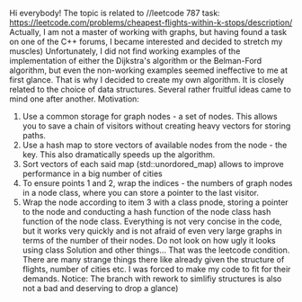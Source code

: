 Hi everybody! The topic is related to //leetcode 787 task: https://leetcode.com/problems/cheapest-flights-within-k-stops/description/
Actually, I am not a master of working with graphs, but having found a task on one of the C++ forums, I became interested and decided to stretch my muscles) 
Unfortunately, I did not find working examples of the implementation of either the Dijkstra's algorithm or the Belman-Ford algorithm, but even the non-working examples seemed ineffective to me at first glance. 
That is why I decided to create my own algorithm. It is closely related to the choice of data structures. Several rather fruitful ideas came to mind one after another. Motivation:
1. Use a common storage for graph nodes - a set of nodes. This allows you to save a chain of visitors without creating heavy vectors for storing paths.
2. Use a hash map to store vectors of available nodes from the node - the key. This also dramatically speeds up the algorithm.
3. Sort vectors of each said map (std::unordored_map) allows to improve performance in a big number of cities
4. To ensure points 1 and 2, wrap the indices - the numbers of graph nodes in a node class, where you can store a pointer to the last visitor.
5. Wrap the node according to item 3 with a class pnode, storing a pointer to the node and conducting a hash function of the node class hash function of the node class.
Everything is not very concise in the code, but it works very quickly and is not afraid of even very large graphs in terms of the number of their nodes.
Do not look on how ugly it looks using class Solution and other things... That was the leetcode condition. There are many strange things there like already given the structure of flights, number of cities etc. I was forced to make my code to fit for their demands.
Notice:
The branch with rework to simlifiy structures is also not a bad and deserving to drop a glance)
